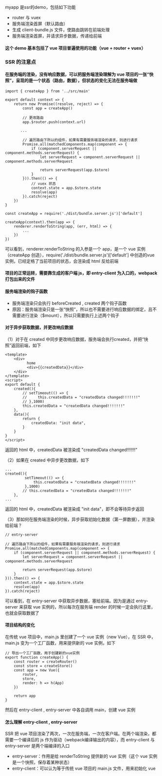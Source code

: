 myapp 是ssr的demo，包括如下功能

<ul>
  <li>router 与 vuex</li>
  <li>服务端渲染首屏（默认路由）</li>
  <li>生成 client-bundle.js 文件，使路由跳转在前端处理</li>
  <li>服务端渲染首屏，并请求异步数据，传递给前端</li>
</ul>

#### 这个 demo 基本包括了 vue 项目普遍使用的功能（vue + router + vuex）

### SSR 的注意点

#### 在服务端的渲染，没有响应数据，可以把服务端渲染理解为 vue 项目的一张“快照”，呈现的是一个状态（路由，数据），但状态的变化无法在服务端做

```
import { createApp } from '../src/main'

export default context => {
    return new Promise((resolve, reject) => {
        const app = createApp()

        // 更改路由
        app.$router.push(context.url)

       ...

        // 遍历路由下所以的组件，如果有需要服务端渲染的请求，则进行请求
        Promise.all(matchedComponents.map(component => {
            if (component.serverRequest || component.methods.serverRequest) {
                let serverRequest = component.serverRequest || component.methods.serverRequest

                return serverRequest(app.$store)
            }
        })).then(() => {
            // vuex 状态
            context.state = app.$store.state
            resolve(app)
        }).catch(reject)
    })
}
```

```
const createApp = require('./dist/bundle.server.js')['default']

createApp(context).then(app => {
    renderer.renderToString(app, (err, html) => {
        ...
    })
})
```

可以看到，renderer.renderToString 的入参是一个 app，是一个 vue 实例（createApp 创造），require('./dist/bundle.server.js')['default'] 中创造的vue 实例，已经定格了当前项目的状态，会渲染成 html 反给前端

#### 项目的正常运转，需要靠生成的客户端 js，即 entry-client 为入口的，webpack 打包出来的文件

#### 服务端渲染的钩子函数

<ul>
  <li>服务端渲染只会执行 beforeCreated , created 两个钩子函数</li>
  <li>原因：服务端渲染只是一张“快照”，所以也不需要进行响应数据的绑定，且不需要进行渲染（$mount），所以只需要执行上述两个钩子</li>
</ul>

#### 对于异步获取数据，并更改响应数据

（1）对于在 created 中同步更改响应数据，服务端会执行created，并把“快照”返回前端，如下

```
<template>
    <div>
          home
          <div>{{createdData}}</div>
    </div>
</template>
<script>
export default {
    created(){
        // setTimeout(() => {
        //     this.createdData = "createdData changed!!!!!!!"
        // },1000)
        this.createdData = "createdData changed!!!!!!!"
    },
    data(){
        return {
            createdData: "init data",
        }
    }
}
</script>
```

返回的 html 中，createdData 被渲染成 "createdData changed!!!!!!!"

（2）如果在 created 中异步更改数据，如下

```
...
created(){
         setTimeout(() => {
             this.createdData = "createdData changed!!!!!!!"
         },1000)
        // this.createdData = "createdData changed!!!!!!!"
    },
...
```

返回的 html 中，createdData 被渲染成 "init data"，即不会等待异步返回

（3）那如何在服务端渲染的时候，异步获取初始化数据（第一屏数据），并渲染给前端？

```
// entry-server

// 遍历路由下所以的组件，如果有需要服务端渲染的请求，则进行请求
Promise.all(matchedComponents.map(component => {
    if (component.serverRequest || component.methods.serverRequest) {
        let serverRequest = component.serverRequest || component.methods.serverRequest

        return serverRequest(app.$store)
    }
})).then(() => {
    context.state = app.$store.state
    resolve(app)
}).catch(reject)

```

可以看到，在 entry-server 中获取异步数据，塞给前端。因为是通过 entry-server 来获取 vue 实例的，所以每次在服务端 render 的时候一定会执行这里，也就会获取数据了

#### 项目结构的变化

在传统 vue 项目中，main.js 里创建了一个 vue 实例（new Vue），在 SSR 中，main.js 变为一个工厂函数，用来提供新的 vue 实例，如下

```
// 导出一个工厂函数，用于创建新的vue实例
export function createApp() {
    const router = createRouter()
    const store = createStore()
    const app = new Vue({
        router,
        store,
        render: h => h(App)
    })

    return app
}
```

然后在 entry-client , entry-server 中各自调用 main，创建 vue 实例

#### 怎么理解 entry-client , entry-server

SSR 把 vue 项目渲染了两次，一次在服务端，一次在客户端。在两个端渲染，都需要一个编译后的 js 作为驱动（webpack编译输出的内容），而 entry-client 与 entry-server 是两个端编译的入口

<ul>
  <li>entry-server：作用是给 renderToString 提供新的 vue 实例（这个 vue 实例是一个快照，保存着某种状态）</li>
  <li>entry-client：可以认为等于传统 vue 项目的 main.js 文件，用来初始化 vue</li>
</ul>












